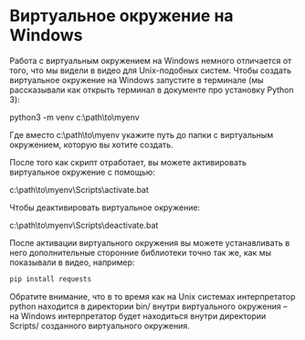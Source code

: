# Виртуальное окружение на Windows


Работа с виртуальным окружением на Windows немного отличается от того, что мы видели в видео для Unix-подобных систем. Чтобы создать виртуальное окружение на Windows запустите в терминале (мы рассказывали как открыть терминал в документе про установку Python 3):

python3 -m venv c:\path\to\myenv

Где вместо c:\path\to\myenv укажите путь до папки с виртуальным окружением, которую вы хотите создать.

После того как скрипт отработает, вы можете активировать виртуальное окружение с помощью:

c:\path\to\myenv\Scripts\activate.bat

Чтобы деактивировать виртуальное окружение:

c:\path\to\myenv\Scripts\deactivate.bat

После активации виртуального окружения вы можете устанавливать в него дополнительные сторонние библиотеки точно так же, как мы показывали в видео, например:

```python
pip install requests
```

Обратите внимание, что в то время как на Unix системах интерпретатор python находится в директории bin/ внутри виртуального окружения – на Windows интерпретатор будет находиться внутри директории Scripts/ созданного виртуального окружения.
